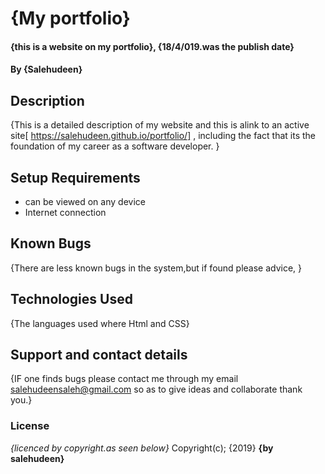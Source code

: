 # {My portfolio}
#### {this is a website on my portfolio}, {18/4/019.was the publish date}
#### By **{Salehudeen}**
## Description
{This is a detailed description of my website and this is alink to an active site[ https://salehudeen.github.io/portfolio/] , including the fact that its the foundation of my career as a software developer. }
## Setup Requirements
* can be viewed on any device
* Internet connection
## Known Bugs
{There are less known bugs in the system,but if found please advice, }
## Technologies Used
{The languages used where Html and CSS}
## Support and contact details
{IF one finds bugs please contact me through my email salehudeensaleh@gmail.com so as to give ideas and collaborate thank you.}
### License
*{licenced by copyright.as seen below}*
Copyright(c);
 {2019} **{by salehudeen}**
